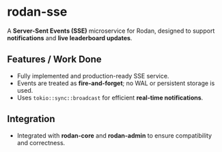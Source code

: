 # rodan-sse

A **Server-Sent Events (SSE)** microservice for Rodan, designed to support **notifications** and **live leaderboard updates**.

## Features / Work Done

* Fully implemented and production-ready SSE service.  
* Events are treated as **fire-and-forget**; no WAL or persistent storage is used.  
* Uses `tokio::sync::broadcast` for efficient **real-time notifications**.  

## Integration

* Integrated with **rodan-core** and **rodan-admin** to ensure compatibility and correctness.  

